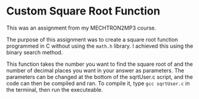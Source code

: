 # Custom Square Root Function

This was an assignment from my MECHTRON2MP3 course.

 The purpose of this assignment was to create a square root function programmed in C without using the ```math.h``` library. I achieved this using the binary search method.

This function takes the number you want to find the square root of and the number of decimal places you want in your answer as parameters. The parameters can be changed at the bottom of the sqrtUser.c script, and the code can then be compiled and ran. To compile it, type ```gcc sqrtUser.c``` in the terminal, then run the executeable.
